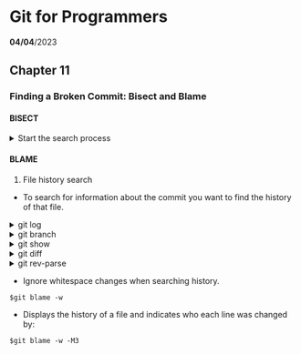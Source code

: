# Git for Programmers
__04/04__/2023
## Chapter 11
### Finding a Broken Commit: Bisect and Blame
#### BISECT


<details>
<summary>Start the search process</summary>

```
$git bisect start
```

-  Then, you need to specify the current last bad commit with the command :

```
$git bisect bad
```

- Next, you need to specify a previous commit that you know for sure is working properly with the command :

```
$git bisect good
```

</details>


#### BLAME

1. File history search

- To search for information about the commit you want to find the history of that file.

<details>
<summary>git log</summary>

- This command displays the history of commits and allows you to view information about different commits.


</details>

<details>
<summary>git branch</summary>

- This command displays a list of branches in Git's repository.

</details>

<details>
<summary>git show</summary>

- This command displays information about a specific commit.

</details>


<details>
<summary>git diff</summary>

- This command displays the difference between two commits or between two versions of the same file.


</details>

<details>
<summary>git rev-parse</summary>

- outputs the full SHA-1 hash of the current commit :

```
$git rev-parse HEAD
```

- outputs the abbreviated SHA-1 hash of the current commit :

```
$git rev-parse --short HEAD
```

- outputs the full SHA-1 hash of the tag named "v1.0.0" :

```
$git rev-parse v1.0.0
```

-  outputs the symbolic name of the current branch :

```
$git rev-parse --symbolic-full-name HEAD
```
</details>

- Ignore whitespace changes when searching history.

```
$git blame -w
```

- Displays the history of a file and indicates who each line was changed by:
```
$git blame -w -M3
```